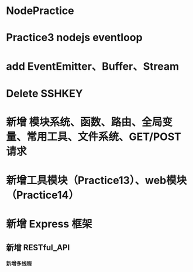 # NodePractice

# Practice3 nodejs eventloop
# add EventEmitter、Buffer、Stream
# Delete SSHKEY
# 新增 模块系统、函数、路由、全局变量、常用工具、文件系统、GET/POST请求
# 新增工具模块（Practice13）、web模块（Practice14）
# 新增 Express 框架
## 新增 RESTful_API
#### 新增多线程
